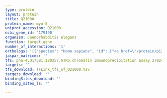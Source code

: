 ```yaml
---
type: protein
layout: protein
title: Q21000
protein_name: myo-5
uniprot_accession: Q21000
ncbi_gene_id: '179190'
organism: Caenorhabditis elegans
function: target gene
number_of_interactions: '1'
orthologs: '[{"species": "Homo sapiens", "id": ["<a href=\"/protein/p12883\">P12883</a>", "<a href=\"/protein/p13533\">P13533</a>", "<a href=\"/protein/q9y2k3\">Q9Y2K3</a>", "<a href=\"/protein/p11055\">P11055</a>", "<a href=\"/protein/q9y623\">Q9Y623</a>", "<a href=\"/protein/p12882\">P12882</a>", "<a href=\"/protein/q9ukx3\">Q9UKX3</a>", "<a href=\"/protein/p13535\">P13535</a>", "<a href=\"/protein/q9ukx2\">Q9UKX2</a>"]}, {"species": "Mus musculus", "id": ["<a href=\"/protein/q5sx40\">Q5SX40</a>", "<a href=\"/protein/g3uw82\">G3UW82</a>", "<a href=\"/protein/q02566\">Q02566</a>", "<a href=\"/protein/q5sx39\">Q5SX39</a>", "<a href=\"/protein/a2aqp0\">A2AQP0</a>", "<a href=\"/protein/q91z83\">Q91Z83</a>", "<a href=\"/protein/b1ar69\">B1AR69</a>", "<a href=\"/protein/e9q264\">E9Q264</a>", "<a href=\"/protein/p13541\">P13541</a>", "<a href=\"/protein/p13542\">P13542</a>"]}, {"species": "Rattus norvegicus", "id": ["<a href=\"/protein/g3v885\">G3V885</a>", "<a href=\"/protein/f1lmu0\">F1LMU0</a>", "<a href=\"/protein/g3v8b0\">G3V8B0</a>", "<a href=\"/protein/f1m8f6\">F1M8F6</a>", "<a href=\"/protein/g3v6d8\">G3V6D8</a>"]}, {"species": "Drosophila melanogaster", "id": ["<a href=\"/protein/p05661\">P05661</a>"]}, {"species": "Danio rerio", "id": ["<a href=\"/protein/b8a568\">B8A568</a>"]}]'
jaspar_matrices: ''
tfs: pha-4,Q17381,180357,GTRD,chromatin immunoprecipitation assay,27924024%5Buid%5D,No
targets: ''
tfs_download: TFLink_tfs_of_Q21000.tsv
targets_download: ''
bindingSites_download: ''
binding_sites_ls: ''

---
```

